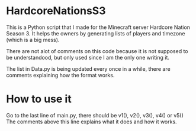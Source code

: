 # HardcoreNationsS3

This is a Python script that I made for the Minecraft server Hardcore Nation Season 3.
It helps the owners by generating lists of players and timezone (which is a big mess).

There are not  alot of comments on this code because it is not supposed to be
understandood, but only used since I am the only one writing it.

The list in Data.py is being updated every once in a while, there are comments explaining
how the format works.

# How to use it

Go to the last line of main.py, there should be v1(), v2(), v3(), v4() or v5()
The comments above this line explains what it does and how it works.

